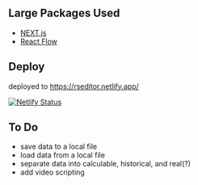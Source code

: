 ## Large Packages Used

- [NEXT.js](https://nextjs.org/)
- [React Flow](https://reactflow.dev/)

## Deploy
deployed to https://rseditor.netlify.app/

[![Netlify Status](https://api.netlify.com/api/v1/badges/8ae2a6a9-ba8f-461d-bf22-9dd74f760f0e/deploy-status)](https://app.netlify.com/sites/rseditor/deploys)

## To Do
- save data to a local file
- load data from a local file
- separate data into calculable, historical, and real(?)
- add video scripting
